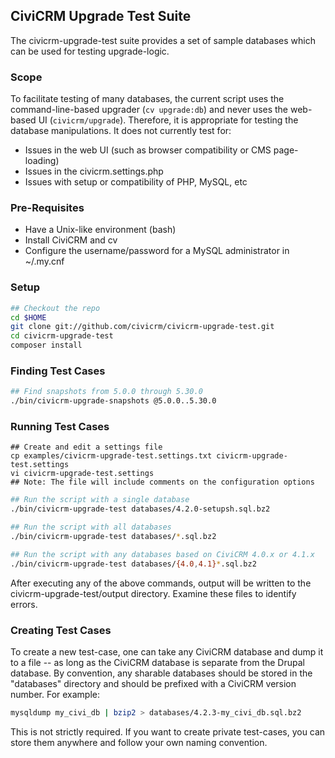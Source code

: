 ## CiviCRM Upgrade Test Suite

The civicrm-upgrade-test suite provides a set of sample databases which can
be used for testing upgrade-logic.

### Scope

To facilitate testing of many databases, the current script uses the
command-line-based upgrader (`cv upgrade:db`) and never uses the web-based UI
(`civicrm/upgrade`).  Therefore, it is appropriate for testing the database
manipulations. It does not currently test for:

 * Issues in the web UI (such as browser compatibility or CMS page-loading)
 * Issues in the civicrm.settings.php
 * Issues with setup or compatibility of PHP, MySQL, etc

### Pre-Requisites

 * Have a Unix-like environment (bash)
 * Install CiviCRM and cv
 * Configure the username/password for a MySQL administrator in  ~/.my.cnf 

### Setup

```bash
## Checkout the repo
cd $HOME
git clone git://github.com/civicrm/civicrm-upgrade-test.git
cd civicrm-upgrade-test
composer install
```

### Finding Test Cases

```bash
## Find snapshots from 5.0.0 through 5.30.0
./bin/civicrm-upgrade-snapshots @5.0.0..5.30.0
```

### Running Test Cases

```
## Create and edit a settings file
cp examples/civicrm-upgrade-test.settings.txt civicrm-upgrade-test.settings
vi civicrm-upgrade-test.settings
## Note: The file will include comments on the configuration options
```

```bash
## Run the script with a single database
./bin/civicrm-upgrade-test databases/4.2.0-setupsh.sql.bz2

## Run the script with all databases
./bin/civicrm-upgrade-test databases/*.sql.bz2

## Run the script with any databases based on CiviCRM 4.0.x or 4.1.x
./bin/civicrm-upgrade-test databases/{4.0,4.1}*.sql.bz2
```

After executing any of the above commands, output will be written to the
civicrm-upgrade-test/output directory. Examine these files to identify errors.

### Creating Test Cases

To create a new test-case, one can take any CiviCRM database and dump it
to a file -- as long as the CiviCRM database is separate from the Drupal
database. By convention, any sharable databases should be stored in the
"databases" directory and should be prefixed with a CiviCRM version
number. For example:

```bash
mysqldump my_civi_db | bzip2 > databases/4.2.3-my_civi_db.sql.bz2
```

This is not strictly required. If you want to create private test-cases,
you can store them anywhere and follow your own naming convention.
